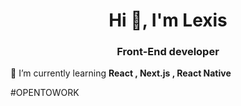 <h1 align="center">Hi 👋, I'm Lexis</h1>
<h3 align="center">Front-End developer</h3>

 🌱 I’m currently learning **React , Next.js , React Native**


 <span>#OPENTOWORK</span>




